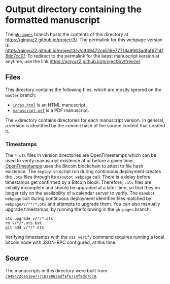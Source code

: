 # Output directory containing the formatted manuscript

The [`gh-pages`](https://github.com/qinyuz2/project3/tree/gh-pages) branch hosts the contents of this directory at <https://qinyuz2.github.io/project3/>.
The permalink for this webpage version is <https://qinyuz2.github.io/project3/v/c949472ce516e77718a9063adfaf6714f8dc7cc0/>.
To redirect to the permalink for the latest manuscript version at anytime, use the link <https://qinyuz2.github.io/project3/v/freeze/>.

## Files

This directory contains the following files, which are mostly ignored on the `master` branch:

+ [`index.html`](index.html) is an HTML manuscript.
+ [`manuscript.pdf`](manuscript.pdf) is a PDF manuscript.

The `v` directory contains directories for each manuscript version.
In general, a version is identified by the commit hash of the source content that created it.

### Timestamps

The `*.ots` files in version directories are OpenTimestamps which can be used to verify manuscript existence at or before a given time.
[OpenTimestamps](https://opentimestamps.org/) uses the Bitcoin blockchain to attest to file hash existence.
The `deploy.sh` script run during continuous deployment creates the `.ots` files through its `manubot webpage` call.
There is a delay before timestamps get confirmed by a Bitcoin block.
Therefore, `.ots` files are initially incomplete and should be upgraded at a later time, so that they no longer rely on the availability of a calendar server to verify.
The `manubot webpage` call during continuous deployment identifies files matched by `webpage/v/**/*.ots` and attempts to upgrade them.
You can also manually upgrade timestamps, by running the following in the `gh-pages` branch:

```shell
ots upgrade v/*/*.ots
rm v/*/*.ots.bak
git add v/*/*.ots
```

Verifying timestamps with the `ots verify` command requires running a local bitcoin node with JSON-RPC configured, at this time.

## Source

The manuscripts in this directory were built from
[`c949472ce516e77718a9063adfaf6714f8dc7cc0`](https://github.com/qinyuz2/project3/commit/c949472ce516e77718a9063adfaf6714f8dc7cc0).
